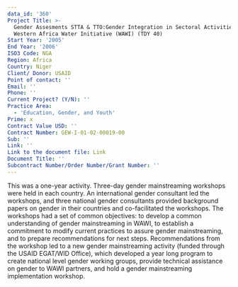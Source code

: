 ```yaml
---
data_id: '360'
Project Title: >-
  Gender Assesments STTA & TTO:Gender Integration in Sectoral Activities:
  Western Africa Water Initiative (WAWI) (TDY 40)
Start Year: '2005'
End Year: '2006'
ISO3 Code: NGA
Region: Africa
Country: Niger
Client/ Donor: USAID
Point of contact: ''
Email: ''
Phone: ''
Current Project? (Y/N): ''
Practice Area:
  - 'Education, Gender, and Youth'
Prime: x
Contract Value USD: ''
Contract Number: GEW-I-01-02-00019-00
Sub: ''
Link: ''
Link to the document file: Link
Document Title: ''
Subcontract Number/Order Number/Grant Number: ''
---
```

This was a one-year activity. Three-day gender mainstreaming workshops were held in each country. An international gender consultant led the workshops, and three national gender consultants provided background papers on gender in their countries and co-facilitated the workshops. The workshops had a set of common objectives: to develop a common understanding of gender mainstreaming in WAWI, to establish a commitment to modify current practices to assure gender mainstreaming, and to prepare recommendations for next steps. Recommendations from the workshop led to a new gender mainstreaming activity (funded through the USAID EGAT/WID Office), which developed a year long program to create national level gender working groups, provide technical assistance on gender to WAWI partners, and hold a gender mainstreaming implementation workshop.